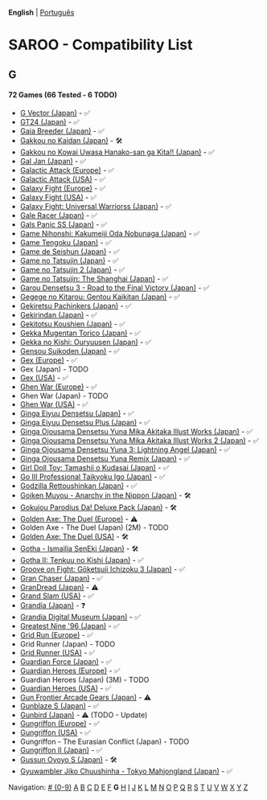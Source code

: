 **English** | [Português](../pt-br/G.md)

# SAROO - Compatibility List

## G

#### 72 Games (66 Tested - 6 TODO)

- [G Vector (Japan)](../../../Regions/Retails/Japan/T-30603G/01/README.md) - :white_check_mark:
- [GT24 (Japan)](../../../Regions/Retails/Japan/T-5714G/01/README.md) - :white_check_mark:
- [Gaia Breeder (Japan)](../../../Regions/Retails/Japan/T-34801G/01/README.md) - :white_check_mark:
- [Gakkou no Kaidan (Japan)](../../../Regions/Retails/Japan/GS-9026/01/README.md) - :hammer_and_wrench:
- [Gakkou no Kowai Uwasa Hanako-san ga Kita!! (Japan)](../../../Regions/Retails/Japan/T-1205G/01/README.md) - :white_check_mark:
- [Gal Jan (Japan)](../../../Regions/Retails/Japan/T-29101G/01/README.md) - :white_check_mark:
- [Galactic Attack (Europe)](../../../Regions/Retails/Europe/T-8116H-50/01/README.md) - :white_check_mark:
- [Galactic Attack (USA)](../../../Regions/Retails/USA/T-8116H/01/README.md) - :white_check_mark:
- [Galaxy Fight (Europe)](../../../Regions/Retails/Europe/T-1504H-50/01/README.md) - :white_check_mark:
- [Galaxy Fight (USA)](../../../Regions/Retails/USA/T-1504H/01/README.md) - :white_check_mark:
- [Galaxy Fight: Universal Warriorss (Japan)](../../../Regions/Retails/Japan/T-1510G/01/README.md) - :white_check_mark:
- [Gale Racer (Japan)](../../../Regions/Retails/Japan/GS-9003/01/README.md) - :white_check_mark:
- [Gals Panic SS (Japan)](../../../Regions/Retails/Japan/T-29002G/01/README.md) - :white_check_mark:
- [Game Nihonshi: Kakumeiji Oda Nobunaga (Japan)](../../../Regions/Retails/Japan/T-7633G/01/README.md) - :white_check_mark:
- [Game Tengoku (Japan)](../../../Regions/Retails/Japan/T-5712G/01/README.md) - :white_check_mark:
- [Game de Seishun (Japan)](../../../Regions/Retails/Japan/T-19711G/01/README.md) - :white_check_mark:
- [Game no Tatsujin (Japan)](../../../Regions/Retails/Japan/T-1502G/01/README.md) - :white_check_mark:
- [Game no Tatsujin 2 (Japan)](../../../Regions/Retails/Japan/T-1509G/01/README.md) - :white_check_mark:
- [Game no Tatsujin: The Shanghai (Japan)](../../../Regions/Retails/Japan/T-1506G/01/README.md) - :white_check_mark:
- [Garou Densetsu 3 - Road to the Final Victory (Japan)](../../../Regions/Retails/Japan/T-3102G/01/README.md) - :white_check_mark:
- [Gegege no Kitarou: Gentou Kaikitan (Japan)](../../../Regions/Retails/Japan/T-13310G/01/README.md) - :white_check_mark:
- [Gekiretsu Pachinkers (Japan)](../../../Regions/Retails/Japan/T-29601G/01/README.md) - :white_check_mark:
- [Gekirindan (Japan)](../../../Regions/Retails/Japan/T-7008G/01/README.md) - :white_check_mark:
- [Gekitotsu Koushien (Japan)](../../../Regions/Retails/Japan/T-6701G/01/README.md) - :white_check_mark:
- [Gekka Mugentan Torico (Japan)](../../../Regions/Retails/Japan/GS-9056/01/README.md) - :white_check_mark:
- [Gekka no Kishi: Ouryuusen (Japan)](../../../Regions/Retails/Japan/T-20606G/01/README.md) - :white_check_mark:
- [Gensou Suikoden (Japan)](../../../Regions/Retails/Japan/T-9525G/01/README.md) - :white_check_mark:
- [Gex (Europe)](../../../Regions/Retails/Europe/T-15904H50/01/README.md) - :white_check_mark:
- Gex (Japan) - TODO
- [Gex (USA)](../../../Regions/Retails/USA/T-15904H/01/README.md) - :white_check_mark:
- [Ghen War (Europe)](../../../Regions/Retails/Europe/T-7010H-50/01/README.md) - :white_check_mark:
- Ghen War (Japan) - TODO
- [Ghen War (USA)](../../../Regions/Retails/USA/MK-81001/01/README.md) - :white_check_mark:
- [Ginga Eiyuu Densetsu (Japan)](../../../Regions/Retails/Japan/T-22301G/01/README.md) - :white_check_mark:
- [Ginga Eiyuu Densetsu Plus (Japan)](../../../Regions/Retails/Japan/T-22303G/01/README.md) - :white_check_mark:
- [Ginga Ojousama Densetsu Yuna Mika Akitaka Illust Works (Japan)](../../../Regions/Retails/Japan/T-14308G/01/README.md) - :white_check_mark:
- [Ginga Ojousama Densetsu Yuna Mika Akitaka Illust Works 2 (Japan)](../../../Regions/Retails/Japan/T-14323G/01/README.md) - :white_check_mark:
- [Ginga Ojousama Densetsu Yuna 3: Lightning Angel (Japan)](../../../Regions/Retails/Japan/T-14311G/01/README.md) - :white_check_mark:
- [Ginga Ojousama Densetsu Yuna Remix (Japan)](../../../Regions/Retails/Japan/T-14307G/01/README.md) - :white_check_mark:
- [Girl Doll Toy: Tamashii o Kudasai (Japan)](../../../Regions/Retails/Japan/T-37002G/01/README.md) - :white_check_mark:
- [Go III Professional Taikyoku Igo (Japan)](../../../Regions/Retails/Japan/T-29003G/01/README.md) - :white_check_mark:
- [Godzilla Rettoushinkan (Japan)](../../../Regions/Retails/Japan/GS-9050/01/README.md) - :white_check_mark:
- [Goiken Muyou - Anarchy in the Nippon (Japan)](../../../Regions/Retails/Japan/T-28902G/01/README.md) - :hammer_and_wrench:
- [Gokujou Parodius Da! Deluxe Pack (Japan)](../../../Regions/Retails/Japan/T-9501G/01/README.md) - :hammer_and_wrench:
- [Golden Axe: The Duel (Europe)](../../../Regions/Retails/Europe/MK-81045/01/README.md) - :warning:
- Golden Axe - The Duel (Japan) (2M) - TODO
- [Golden Axe: The Duel (USA)](../../../Regions/Retails/USA/MK-81045/01/README.md) - :hammer_and_wrench:
- [Gotha - Ismailia SenEki (Japan)](../../../Regions/Retails/Japan/GS-9009/01/README.md) - :hammer_and_wrench:
- [Gotha II: Tenkuu no Kishi (Japan)](../../../Regions/Retails/Japan/T-7608G/01/README.md) - :white_check_mark:
- [Groove on Fight: Gōketsuji Ichizoku 3 (Japan)](../../../Regions/Retails/Japan/T-14411G/01/README.md) - :white_check_mark:
- [Gran Chaser (Japan)](../../../Regions/Retails/Japan/GS-9022/01/README.md) - :white_check_mark:
- [GranDread (Japan)](../../../Regions/Retails/Japan/T-20603G/01/README.md) - :warning:
- [Grand Slam (USA)](../../../Regions/Retails/USA/T-07004H/01/README.md) - :white_check_mark:
- [Grandia (Japan)](../../../Regions/Retails/Japan/T-4507G/01/README.md) - :question:
- [Grandia Digital Museum (Japan)](../../../Regions/Retails/Japan/T-4512G/01/README.md) - :white_check_mark:
- [Greatest Nine '96 (Japan)](../../../Regions/Retails/Japan/GS-9086/01/README.md) - :white_check_mark:
- [Grid Run (Europe)](../../../Regions/Retails/Europe/T-7016H-50/01/README.md) - :white_check_mark:
- Grid Runner (Japan) - TODO
- [Grid Runner (USA)](../../../Regions/Retails/USA/T-7025H/01/README.md) - :white_check_mark:
- [Guardian Force (Japan)](../../../Regions/Retails/Japan/T-9905G/01/README.md) - :white_check_mark:
- [Guardian Heroes (Europe)](../../../Regions/Retails/Europe/MK-81035/01/README.md) - :white_check_mark:
- Guardian Heroes (Japan) (3M) - TODO
- [Guardian Heroes (USA)](../../../Regions/Retails/USA/MK-81035/01/README.md) - :white_check_mark:
- [Gun Frontier Arcade Gears (Japan)](../../../Regions/Retails/Japan/T-26109G/01/README.md) - :warning:
- [Gunblaze S (Japan)](../../../Regions/Retails/Japan/T-19710G/01/README.md) - :white_check_mark:
- [Gunbird (Japan)](../../../Regions/Retails/Japan/T-14402G/01/README.md) - :warning: (TODO - Update)
- [Gungriffon (Europe)](../../../Regions/Retails/Europe/MK-81046/01/README.md) - :white_check_mark:
- [Gungriffon (USA)](../../../Regions/Retails/USA/MK-81046/01/README.md) - :white_check_mark:
- Gungriffon - The Eurasian Conflict (Japan) - TODO
- [Gungriffon II (Japan)](../../../Regions/Retails/Japan/T-4511G/01/README.md) - :white_check_mark:
- [Gussun Oyoyo S (Japan)](../../../Regions/Retails/Japan/T-26101G/01/README.md) - :hammer_and_wrench:
- [Gyuwambler Jiko Chuushinha - Tokyo Mahjongland (Japan)](../../../Regions/Retails/Japan/T-4504G/01/README.md) - :white_check_mark:

Navigation:
[# (0-9)](./09.md) [A](./A.md) [B](./B.md) [C](./C.md) [D](./D.md) [E](./E.md) [F](./F.md) **G** [H](./H.md) [I](./I.md) [J](./J.md) [K](./K.md) [L](./L.md) [M](./M.md) [N](./N.md) [O](./O.md) [P](./P.md) [Q](./Q.md) [R](./R.md) [S](./S.md) [T](./T.md) [U](./U.md) [V](./V.md) [W](./W.md) [X](./X.md) [Y](./Y.md) [Z](./Z.md)
